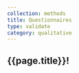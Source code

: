 ```yaml
---
collection: methods
title: Questionnaires
type: validate
category: qualitative
---
```


## {{page.title}}!
